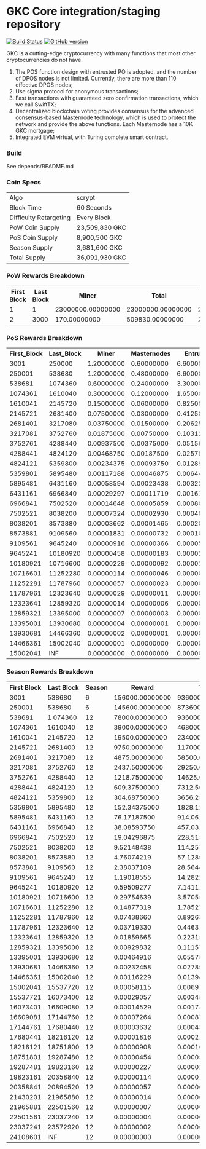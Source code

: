 GKC Core integration/staging repository
=====================================

[![Build Status](https://travis-ci.org/GKC-Project/GKC.svg?branch=master)](https://travis-ci.org/GKC-Project/GKC) [![GitHub version](https://badge.fury.io/gh/GKC-Project%2FGKC.svg)](https://badge.fury.io/gh/GKC-Project%2FGKC)

GKC is a cutting-edge cryptocurrency with many functions that most other cryptocurrencies do not have.

1. The POS function design with entrusted PO is adopted, and the number of DPOS nodes is not limited. Currently, there are more than 110 effective DPOS nodes;
2. Use sigma protocol for anonymous transactions;
3. Fast transactions with guaranteed zero confirmation transactions, which we call SwiftTX;
4. Decentralized blockchain voting provides consensus for the advanced consensus-based Masternode technology, which is used to protect the network and provide the above functions. Each Masternode has a 10K GKC mortgage;
5. Integrated EVM virtual, with Turing complete smart contract.

### Build
See depends/README.md


### Coin Specs
<table>
<tr><td>Algo</td><td>scrypt</td></tr>
<tr><td>Block Time</td><td>60 Seconds</td></tr>
<tr><td>Difficulty Retargeting</td><td>Every Block</td></tr>
<tr><td>PoW Coin Supply</td><td>23,509,830 GKC</td></tr>
<tr><td>PoS Coin Supply</td><td>8,900,500 GKC</td></tr>
<tr><td>Season Supply</td><td>3,681,600 GKC</td></tr>
<tr><td>Total Supply</td><td>36,091,930 GKC</td></tr>
</table>




### PoW Rewards Breakdown

<table> 
<th>First Block</th>		 <th>Last Block</th>    <th>Miner</th> 	            <th>Total</th>              	<th>Acc</th>   
<tr> <td>1</td> 	       <td>  1</td> 	        <td>23000000.00000000</td> 	<td>23000000.00000000</td>    <td>23000000.00000000</td> </tr>
<tr> <td>2</td> 	       <td>3000</td>          <td>170.00000000</td> 	    <td>509830.00000000</td>      <td>23509830.00000000</td> </tr>
</table>


### PoS Rewards Breakdown


<table>
<th>First_Block</th> 	<th>Last_Block</th> <th>Miner</th> 		<th>Masternodes</th>	<th>Entrust</th>		<th>Fund</th>			<th>Total</th> 				<th>Acc</th> 
<tr><td>    3001</td>	<td>250000	</td>	<td>1.20000000</td>	<td>0.60000000</td>		<td>6.60000000</td>		<td>0.00000000</td> 	<td>2074800.00000000</td> 	<td>2074800.00000000</td> 
<tr><td>  250001</td>	<td>538680	</td>	<td>1.20000000</td>	<td>0.48000000</td>		<td>6.60000000</td>		<td>0.35000000</td> 	<td>2390270.40000000</td> 	<td>4465070.40000000</td> 
<tr><td>  538681</td>	<td>1074360	</td>	<td>0.60000000</td>	<td>0.24000000</td>		<td>3.30000000</td>		<td>0.17500000</td> 	<td>2217715.20000000</td> 	<td>6682785.60000000</td> 
<tr><td> 1074361</td>	<td>1610040	</td>	<td>0.30000000</td>	<td>0.12000000</td>		<td>1.65000000</td>		<td>0.08750000</td> 	<td>1108857.60000000</td> 	<td>7791643.20000000</td> 
<tr><td> 1610041</td>	<td>2145720	</td>	<td>0.15000000</td>	<td>0.06000000</td>		<td>0.82500000</td>		<td>0.04375000</td> 	<td> 554428.80000000</td> 	<td>8346072.00000000</td> 
<tr><td> 2145721</td>	<td>2681400	</td>	<td>0.07500000</td>	<td>0.03000000</td>		<td>0.41250000</td>		<td>0.02187500</td> 	<td> 277214.40000000</td> 	<td>8623286.40000000</td> 
<tr><td> 2681401</td>	<td>3217080	</td> 	<td>0.03750000</td>	<td>0.01500000</td>		<td>0.20625000</td>		<td>0.01093750</td>		<td> 138607.20000000</td> 	<td>8761893.60000000</td> 
<tr><td> 3217081</td>	<td>3752760	</td> 	<td>0.01875000</td>	<td>0.00750000</td>		<td>0.10312500</td>		<td>0.00546875</td> 	<td>  69303.60000000</td> 	<td>8831197.20000000</td> 
<tr><td> 3752761</td>	<td>4288440	</td> 	<td>0.00937500</td>	<td>0.00375000</td>		<td>0.05156250</td>		<td>0.00273438</td> 	<td>  34651.80000000</td> 	<td>8865849.00000000</td> 
<tr><td> 4288441</td>	<td>4824120	</td> 	<td>0.00468750</td>	<td>0.00187500</td>		<td>0.02578125</td>		<td>0.00136719</td> 	<td>  17325.90000000</td> 	<td>8883174.90000000</td> 
<tr><td> 4824121</td>	<td>5359800	</td> 	<td>0.00234375</td>	<td>0.00093750</td>		<td>0.01289063</td>		<td>0.00068359</td> 	<td>   8662.95000000</td> 	<td>8891837.85000000</td> 
<tr><td> 5359801</td>	<td>5895480	</td> 	<td>0.00117188</td>	<td>0.00046875</td>		<td>0.00644531</td>		<td>0.00034180</td> 	<td>   4331.47500000</td> 	<td>8896169.32500000</td> 
<tr><td> 5895481</td>	<td>6431160	</td>	<td>0.00058594</td>	<td>0.00023438</td>		<td>0.00322266</td>		<td>0.00017090</td> 	<td>   2165.73750000</td> 	<td>8898335.06250000</td> 
<tr><td> 6431161</td>	<td>6966840	</td>	<td>0.00029297</td>	<td>0.00011719</td>		<td>0.00161133</td>		<td>0.00008545</td> 	<td>   1082.86875000</td> 	<td>8899417.93125000</td> 
<tr><td> 6966841</td>	<td>7502520	</td>	<td>0.00014648</td>	<td>0.00005859</td>		<td>0.00080566</td>		<td>0.00004272</td> 	<td>    541.43437500</td> 	<td>8899959.36562500</td> 
<tr><td> 7502521</td>	<td>8038200	</td>	<td>0.00007324</td>	<td>0.00002930</td>		<td>0.00040283</td>		<td>0.00002136</td> 	<td>    270.71718750</td> 	<td>8900230.08281250</td> 
<tr><td> 8038201</td>	<td>8573880	</td>	<td>0.00003662</td>	<td>0.00001465</td>		<td>0.00020142</td>		<td>0.00001068</td> 	<td>    135.35859375</td> 	<td>8900365.44140625</td> 
<tr><td> 8573881</td>	<td>9109560	</td>	<td>0.00001831</td>	<td>0.00000732</td>		<td>0.00010071</td>		<td>0.00000534</td> 	<td>     67.67929688</td>	<td>8900433.12070312</td> 
<tr><td> 9109561</td>	<td>9645240	</td>	<td>0.00000916</td>	<td>0.00000366</td>		<td>0.00005035</td>		<td>0.00000267</td> 	<td>     33.83964844</td> 	<td>8900466.96035156</td> 
<tr><td> 9645241</td>	<td>10180920</td>	<td>0.00000458</td>	<td>0.00000183</td>		<td>0.00002518</td>		<td>0.00000134</td> 	<td>     16.91982422</td>	<td>8900483.88017578</td> 
<tr><td>10180921</td>	<td>10716600</td>	<td>0.00000229</td>	<td>0.00000092</td>		<td>0.00001259</td>		<td>0.00000067</td> 	<td>      8.45991211</td>	<td>8900492.34008789</td> 
<tr><td>10716601</td>	<td>11252280</td>	<td>0.00000114</td>	<td>0.00000046</td>		<td>0.00000629</td>		<td>0.00000033</td> 	<td>      4.22995605</td> 	<td>8900496.57004394</td> 
<tr><td>11252281</td>	<td>11787960</td>	<td>0.00000057</td>	<td>0.00000023</td>		<td>0.00000315</td>		<td>0.00000017</td> 	<td>      2.11497803</td> 	<td>8900498.68502197</td> 
<tr><td>11787961</td>	<td>12323640</td>	<td>0.00000029</td>	<td>0.00000011</td>		<td>0.00000157</td>		<td>0.00000008</td> 	<td>      1.05748901</td> 	<td>8900499.74251098</td> 
<tr><td>12323641</td>	<td>12859320</td>	<td>0.00000014</td>	<td>0.00000006</td>		<td>0.00000079</td>		<td>0.00000004</td> 	<td>      0.52874451</td> 	<td>8900500.27125549</td> 
<tr><td>12859321</td>	<td>13395000</td>	<td>0.00000007</td>	<td>0.00000003</td>		<td>0.00000039</td>		<td>0.00000002</td> 	<td>      0.26437225</td> 	<td>8900500.53562775</td> 
<tr><td>13395001</td>	<td>13930680</td>	<td>0.00000004</td>	<td>0.00000001</td>		<td>0.00000020</td>		<td>0.00000001</td> 	<td>      0.13218613</td> 	<td>8900500.66781387</td> 
<tr><td>13930681</td>	<td>14466360</td>	<td>0.00000002</td>	<td>0.00000001</td>		<td>0.00000010</td>		<td>0.00000001</td> 	<td>      0.06609306</td> 	<td>8900500.73390693</td> 
<tr><td>14466361</td>	<td>15002040</td>	<td>0.00000001</td>	<td>0.00000000</td>		<td>0.00000005</td>		<td>0.00000000</td> 	<td>      0.03304653</td> 	<td>8900500.76695347</td> 
<tr><td> 15002041</td>	<td>INF		</td>	<td>0.00000000</td>	<td>0.00000000</td>		<td>0.00000002</td>		<td>0.00000000</td> 	<td>      0.00000000</td> 	<td>8900500.76695347</td> 
</table>

### Season Rewards Breakdown

<table>
<th>First Block</th>	<th>Last Block</th>		<th>Season</th>		<th>Reward</th>				<th>Total</th>				<th>Acc</th>
<tr><td>    3001</td> 	<td>  538680</td> 		<td> 6</td> 		<td>156000.00000000</td> 	<td>936000.00000000</td> 	<td> 936000.00000000</td> 
<tr><td>  250001</td> 	<td>  538680</td> 		<td> 6</td> 		<td>145600.00000000</td> 	<td>873600.00000000</td> 	<td>1809600.00000000</td> 
<tr><td>  538681</td> 	<td>1 074360</td> 		<td>12</td> 		<td> 78000.00000000</td> 	<td>936000.00000000</td> 	<td>2745600.00000000</td> 
<tr><td> 1074361</td> 	<td> 1610040</td> 		<td>12</td> 		<td> 39000.00000000</td> 	<td>468000.00000000</td> 	<td>3213600.00000000</td> 
<tr><td> 1610041</td> 	<td> 2145720</td> 		<td>12</td> 		<td> 19500.00000000</td> 	<td>234000.00000000</td> 	<td>3447600.00000000</td> 
<tr><td> 2145721</td> 	<td> 2681400</td> 		<td>12</td> 		<td>  9750.00000000</td> 	<td>117000.00000000</td> 	<td>3564600.00000000</td> 
<tr><td> 2681401</td> 	<td> 3217080</td> 		<td>12</td> 		<td>  4875.00000000</td> 	<td> 58500.00000000</td> 	<td>3623100.00000000</td> 
<tr><td> 3217081</td> 	<td> 3752760</td> 		<td>12</td> 		<td>  2437.50000000</td> 	<td> 29250.00000000</td> 	<td>3652350.00000000</td> 
<tr><td> 3752761</td> 	<td> 4288440</td> 		<td>12</td> 		<td>  1218.75000000</td> 	<td> 14625.00000000</td> 	<td>3666975.00000000</td> 
<tr><td> 4288441</td> 	<td> 4824120</td> 		<td>12</td> 		<td>   609.37500000</td> 	<td>  7312.50000000</td> 	<td>3674287.50000000</td> 
<tr><td> 4824121</td> 	<td> 5359800</td> 		<td>12</td> 		<td>   304.68750000</td> 	<td>  3656.25000000</td> 	<td>3677943.75000000</td> 
<tr><td> 5359801</td> 	<td> 5895480</td> 		<td>12</td> 		<td>   152.34375000</td> 	<td>  1828.12500000</td> 	<td>3679771.87500000</td> 
<tr><td> 5895481</td> 	<td> 6431160</td> 		<td>12</td> 		<td>    76.17187500</td> 	<td>   914.06250000</td> 	<td>3680685.93750000</td> 
<tr><td> 6431161</td> 	<td> 6966840</td> 		<td>12</td> 		<td>    38.08593750</td> 	<td>   457.03125000</td> 	<td>3681142.96875000</td> 
<tr><td> 6966841</td> 	<td> 7502520</td> 		<td>12</td> 		<td>    19.04296875</td> 	<td>   228.51562500</td> 	<td>3681371.48437500</td> 
<tr><td> 7502521</td> 	<td> 8038200</td> 		<td>12</td> 		<td>     9.52148438</td> 	<td>   114.25781250</td> 	<td>3681485.74218750</td> 
<tr><td> 8038201</td> 	<td> 8573880</td> 		<td>12</td> 		<td>     4.76074219</td> 	<td>    57.12890625</td> 	<td>3681542.87109375</td> 
<tr><td> 8573881</td> 	<td> 9109560</td> 		<td>12</td> 		<td>     2.38037109</td> 	<td>    28.56445313</td> 	<td>3681571.43554687</td> 
<tr><td> 9109561</td> 	<td> 9645240</td> 		<td>12</td> 		<td>     1.19018555</td> 	<td>    14.28222656</td> 	<td>3681585.71777344</td> 
<tr><td> 9645241</td> 	<td>10180920</td> 		<td>12</td> 		<td>     0.59509277</td> 	<td>     7.14111328</td> 	<td>3681592.85888672</td> 
<tr><td>10180921</td> 	<td>10716600</td> 		<td>12</td> 		<td>     0.29754639</td> 	<td>     3.57055664</td> 	<td>3681596.42944336</td> 
<tr><td>10716601</td> 	<td>11252280</td> 		<td>12</td> 		<td>     0.14877319</td> 	<td>     1.78527832</td> 	<td>3681598.21472168</td> 
<tr><td>11252281</td> 	<td>11787960</td> 		<td>12</td> 		<td>     0.07438660</td> 	<td>     0.89263916</td> 	<td>3681599.10736084</td> 
<tr><td>11787961</td> 	<td>12323640</td> 		<td>12</td> 		<td>     0.03719330</td> 	<td>     0.44631958</td> 	<td>3681599.55368042</td> 
<tr><td>12323641</td> 	<td>12859320</td> 		<td>12</td> 		<td>     0.01859665</td> 	<td>     0.22315979</td> 	<td>3681599.77684021</td> 
<tr><td>12859321</td> 	<td>13395000</td> 		<td>12</td> 		<td>     0.00929832</td> 	<td>     0.11157990</td> 	<td>3681599.88842010</td> 
<tr><td>13395001</td> 	<td>13930680</td> 		<td>12</td> 		<td>     0.00464916</td> 	<td>     0.05578995</td> 	<td>3681599.94421005</td> 
<tr><td>13930681</td> 	<td>14466360</td> 		<td>12</td> 		<td>     0.00232458</td> 	<td>     0.02789497</td> 	<td>3681599.97210503</td> 
<tr><td>14466361</td> 	<td>15002040</td> 		<td>12</td> 		<td>     0.00116229</td> 	<td>     0.01394749</td> 	<td>3681599.98605251</td> 
<tr><td>15002041</td> 	<td>15537720</td> 		<td>12</td> 		<td>     0.00058115</td> 	<td>     0.00697374</td> 	<td>3681599.99302626</td> 
<tr><td>15537721</td> 	<td>16073400</td> 		<td>12</td> 		<td>     0.00029057</td> 	<td>     0.00348687</td> 	<td>3681599.99651313</td> 
<tr><td>16073401</td> 	<td>16609080</td> 		<td>12</td> 		<td>     0.00014529</td> 	<td>     0.00174344</td> 	<td>3681599.99825656</td> 
<tr><td>16609081</td> 	<td>17144760</td> 		<td>12</td> 		<td>     0.00007264</td> 	<td>     0.00087172</td> 	<td>3681599.99912828</td> 
<tr><td>17144761</td> 	<td>17680440</td> 		<td>12</td> 		<td>     0.00003632</td> 	<td>     0.00043586</td> 	<td>3681599.99956414</td> 
<tr><td>17680441</td> 	<td>18216120</td> 		<td>12</td> 		<td>     0.00001816</td> 	<td>     0.00021793</td> 	<td>3681599.99978207</td> 
<tr><td>18216121</td> 	<td>18751800</td> 		<td>12</td> 		<td>     0.00000908</td> 	<td>     0.00010896</td> 	<td>3681599.99989104</td> 
<tr><td>18751801</td> 	<td>19287480</td> 		<td>12</td> 		<td>     0.00000454</td> 	<td>     0.00005448</td> 	<td>3681599.99994552</td> 
<tr><td>19287481</td> 	<td>19823160</td> 		<td>12</td> 		<td>     0.00000227</td> 	<td>     0.00002724</td> 	<td>3681599.99997276</td> 
<tr><td>19823161</td> 	<td>20358840</td> 		<td>12</td> 		<td>     0.00000114</td> 	<td>     0.00001362</td> 	<td>3681599.99998638</td> 
<tr><td>20358841</td> 	<td>20894520</td> 		<td>12</td> 		<td>     0.00000057</td> 	<td>     0.00000681</td> 	<td>3681599.99999319</td> 
<tr><td>21430201</td> 	<td>21965880</td> 		<td>12</td> 		<td>     0.00000014</td> 	<td>     0.00000170</td> 	<td>3681599.99999830</td> 
<tr><td>21965881</td> 	<td>22501560</td> 		<td>12</td> 		<td>     0.00000007</td> 	<td>     0.00000085</td> 	<td>3681599.99999915</td> 
<tr><td>22501561</td> 	<td>23037240</td> 		<td>12</td> 		<td>     0.00000004</td> 	<td>     0.00000043</td> 	<td>3681599.99999957</td> 
<tr><td>23037241</td> 	<td>23572920</td> 		<td>12</td> 		<td>     0.00000002</td> 	<td>     0.00000021</td> 	<td>3681599.99999979</td> 
<tr><td>24108601</td> 	<td>     INF</td> 		<td>12</td> 		<td>     0.00000000</td> 	<td>     0.00000000</td> 	<td>3681599.99999989</td> 
</table>
